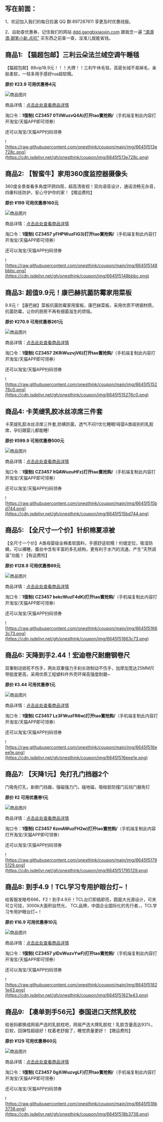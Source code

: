 ## 写在前面：

1、欢迎加入我们的每日捡漏 QQ 群:897287611 享更及时优惠线报。

2、自助查优惠券，记住我们的网站 [ddd.gangbixiaoxin.com](https://ddd.gangbixiaoxin.com) 跟我念一遍 ["滴滴滴.钢笔小新.点抗"](https://ddd.gangbixiaoxin.com) 买东西之前查一查，没准儿就能省钱。

## 商品1: 【猫超包邮】三利云朵法兰绒空调午睡毯

【猫超包邮】88vip18.9元！！！大牌！！三利午休毛毯，高密长绒不易掉毛，亲肤柔软，一毯多用手感好rua超软糯。

**原价 ¥23.9 可用优惠券4元**

![商品图片](https://img.alicdn.com/i2/6000000003550/O1CN01zAYTBl1c5wt8MDlW8_!!6000000003550-0-at.jpg)

商品详情：[点击此处查看商品详情](https://s.click.taobao.com/t?e=m%3D2%26s%3DAIf6FE4u%2Bcpw4vFB6t2Z2ueEDrYVVa64yK8Cckff7TXLWlSKdGSYDkcQV7tYvyqT5x%2BIUlGKNpXWbLW7uhxyboGvCrJWHk1%2FTyVl44vrPmd3miNKHWpinpVm%2FOAUUFw71qrpxiwMoCNxc1AtbZGVSz1as9dE8xRAUY7hrUMeysSMHuv7RoNv0Q0jFsbsQ7KWTSHGBXASvx6KpiM6nzArV7CF8R828fsHQ47Gb6%2FQuJdIluNdQzT6YpmXcIluE%2B8BlbRMz6GTKAYZjQKfJ2UQf03O4wtQ3K90XXhKrcBJdMxGP1M2Y176of1MwvgnrcNJX0%2B3obhRTo5xKmPmpIKZsA%3D%3D&amp;union_lens=lensId:TAPI@1715860745@2132fb04_1d86_18f81452e62_90cb@01)

淘口令：**1復制( CZ3457 0TiIWuzvQ4A)打开tao寳抢购/**（手机端复制此内容打开淘宝/天猫APP即可领券）</p>

还可以淘宝/天猫APP扫码领券

![https://raw.githubusercontent.com/onesthink/coupon/main/img/6645f513e728c.png](https://cdn.jsdelivr.net/gh/onesthink/coupon/img/6645f513e728c.png)

## 商品2: 【智蛮牛】家用360度监控器摄像头

360度全景查看多角度环顾四周，超高清夜视！双向语音设计，通话流畅无杂音，四重科技防护，安心守护你的家！【赠运费险】

**原价 ¥199 可用优惠券160元**

![商品图片](https://img.alicdn.com/i3/2200827807654/O1CN01JXKZRy26PaPCM3y3t_!!2200827807654.png)

商品详情：[点击此处查看商品详情](https://s.click.taobao.com/t?e=m%3D2%26s%3DcMmpANQni3Rw4vFB6t2Z2ueEDrYVVa64yK8Cckff7TXLWlSKdGSYDkcQV7tYvyqT1aH1Hk3GeOjWbLW7uhxyboGvCrJWHk1%2FTyVl44vrPmd3miNKHWpinpVm%2FOAUUFw71qrpxiwMoCNxc1AtbZGVS7LKXsYg9wHS%2FfZcaZlFcd3NEPXytV9ALoS4zvCRUrqugRbTZRyk9%2BsvhrEXONWNm5f8xRNbdX%2ByIV%2Be%2FgHKpypA%2FBEg%2F5rPBt4YqJa6XGhCjpYJ6RUtoxobkJ5QxPS2Ci%2FKfJmqgrYAfWsUjZoD5RAidgFLCiTsLKxIH7mHOXhyDseal0NfMDXJpWvVCAyWdKJn5AyUbPoV&amp;union_lens=lensId:TAPI@1715860746@212cb236_214f_18f814532a8_0e7e@01)

淘口令：**1復制( CZ3457 yFHPWuzFiG3)打开tao寳抢购/**（手机端复制此内容打开淘宝/天猫APP即可领券）</p>

还可以淘宝/天猫APP扫码领券

![https://raw.githubusercontent.com/onesthink/coupon/main/img/6645f5148bbbc.png](https://cdn.jsdelivr.net/gh/onesthink/coupon/img/6645f5148bbbc.png)

## 商品3: 超值9.9元！康巴赫抗菌防霉家用菜板

9.9元！【康巴赫】菜板抗菌防霉家用案板，康巴赫菜板，采用优质不锈钢材质，抗菌防霉，让你的厨房不再有细菌滋生的烦恼。

**原价 ¥270.9 可用优惠券261元**

![商品图片](https://img.alicdn.com/imgextra/i4/2215685271027/O1CN01zxP1a91JSPiMvXdwb_!!2215685271027.jpg)

商品详情：[点击此处查看商品详情](https://s.click.taobao.com/t?e=m%3D2%26s%3DiXx%2Bto8ccKRw4vFB6t2Z2ueEDrYVVa64yK8Cckff7TXLWlSKdGSYDkcQV7tYvyqTMMgx22UI05bWbLW7uhxyboGvCrJWHk1%2FTyVl44vrPmd3miNKHWpinpVm%2FOAUUFw71qrpxiwMoCNxc1AtbZGVS6PAE4LUt9f4P3Qid4S1d%2BELZMqoQW%2BfuKGzo1lVxIiouRRZ8YA1TVsV%2FWO%2BqTb3buPkFLwNYyN2cnzURbZ8tOS5LisxAR9BtGF6GaHYkjBNlbRMz6GTKAYZjQKfJ2UQf03O4wtQ3K90XXhKrcBJdMz30AOAQToYJU8dEMT%2BMglBX0%2B3obhRTo5xKmPmpIKZsA%3D%3D&amp;union_lens=lensId:TAPI@1715860748@21662301_1198_18f814537f7_d8f1@01)

淘口令：**1復制( CZ3457 2KRiWuzvjV6)打开tao寳抢购/**（手机端复制此内容打开淘宝/天猫APP即可领券）</p>

还可以淘宝/天猫APP扫码领券

![https://raw.githubusercontent.com/onesthink/coupon/main/img/6645f515276c0.png](https://cdn.jsdelivr.net/gh/onesthink/coupon/img/6645f515276c0.png)

## 商品4: 卡芙缇乳胶冰丝凉席三件套

卡芙缇乳胶冰丝凉席三件套,防螨防菌，透气不闷!!优化睡眠!母婴A类级别的乳胶席，孕妇跟婴儿都能睡!

**原价 ¥599.9 可用优惠券500元**

![商品图片](https://img.alicdn.com/i2/3461395640/O1CN01oigJUv1rXAknSf5eM_!!3461395640.jpg)

商品详情：[点击此处查看商品详情](https://s.click.taobao.com/t?e=m%3D2%26s%3DFbqJUNzAFlhw4vFB6t2Z2ueEDrYVVa64XoO8tOebS%2BfLWlSKdGSYDkcQV7tYvyqT79%2FTFaMDK6TWbLW7uhxyboGvCrJWHk1%2FTyVl44vrPmd3miNKHWpinpVm%2FOAUUFw71qrpxiwMoCNxc1AtbZGVS2QqmS%2BXhkQd%2BTf2Ri7x3HoLZMqoQW%2BfuKGzo1lVxIioWCgTLAQLL2rSSTkuxHk4SXk8j%2FFqCx8hTmRcS9oOhKpT%2ByNNm2e3SdPiSZ0aihAq7wmTBzkHEQE4%2BfirBrx7mM7AMx9cWAx%2BEiM%2FlSG%2FbZT%2FocWTNM304CJj%2FR4F%2F8D6U1NVKZy3ECfGDF1NzTQoPw%3D%3D&amp;union_lens=lensId:TAPI@1715860749@212abcc5_11aa_18f81453c8e_be5d@01)

淘口令：**1復制( CZ3457 ltQAWuzuHFz)打开tao寳抢购/**（手机端复制此内容打开淘宝/天猫APP即可领券）</p>

还可以淘宝/天猫APP扫码领券

![https://raw.githubusercontent.com/onesthink/coupon/main/img/6645f515bd744.png](https://cdn.jsdelivr.net/gh/onesthink/coupon/img/6645f515bd744.png)

## 商品5: 【全尺寸一个价】针织棉夏凉被

【全尺寸一个价】A类母婴级全棉柔软面料，手感舒适软糯！绗缝定位，吸湿防螨，可以裸睡，蚕丝中含有丰富的多孔结构，更有利于水汽的流通，产生“天然调温”功能！【有运费险】

**原价 ¥128.9 可用优惠券89元**

![商品图片](https://img.alicdn.com/bao/uploaded/i1/2212697199567/O1CN01vfmPnw2KXk7A8bKLM_!!0-item_pic.jpg)

商品详情：[点击此处查看商品详情](https://s.click.taobao.com/t?e=m%3D2%26s%3DvitBW9WB46Jw4vFB6t2Z2ueEDrYVVa64yK8Cckff7TXLWlSKdGSYDqUMXxdQKqCyJ1gyddu7kN%2FWbLW7uhxyboGvCrJWHk1%2FTyVl44vrPmd3miNKHWpinpVm%2FOAUUFw71qrpxiwMoCNxc1AtbZGVS9pZAkJNfgV92cimHn%2F7rC7NEPXytV9ALoS4zvCRUrqug3a7TwQeHVFfQQ8viIcm%2F3o4UjoscPuq2NR8RLTUA4BmS8givqwJX8Fir5Ujz5YHxvOtvv6SBZFTU1UpnLcQJ9kYvQZuIwx3oGeIQL4Fi9FI8liOCy6w1waDerQm7etzhgcbUccTft%2B228n1ngbVmA%3D%3D&amp;union_lens=lensId:TAPI@1715860750@213e632e_1176_18f814540fb_c063@01)

淘口令：**1復制( CZ3457 bekcWuzF4dK)打开tao寳抢购/**（手机端复制此内容打开淘宝/天猫APP即可领券）</p>

还可以淘宝/天猫APP扫码领券

![https://raw.githubusercontent.com/onesthink/coupon/main/img/6645f51663c73.png](https://cdn.jsdelivr.net/gh/onesthink/coupon/img/6645f51663c73.png)

## 商品6: 天降到手2.44！宏迪卷尺耐磨钢卷尺

双重制动锁死不伤手，两处双重强力手刹长效制动不伤手，加厚加宽达25MM尺带挺度更高，采用优质工程塑料件外壳环保高强度耐磨~

**原价 ¥3.44 可用优惠券1元**

![商品图片](https://gw.alicdn.com/imgextra/i3/2212289861878/O1CN013VlTAF1PkAlOEBJzA_!!2212289861878-2-scmitem176000.png)

商品详情：[点击此处查看商品详情](https://s.click.taobao.com/t?e=m%3D2%26s%3D5pTm6ayWZpBw4vFB6t2Z2ueEDrYVVa64yK8Cckff7TXLWlSKdGSYDqUMXxdQKqCyRitN3%2FurF3zWbLW7uhxyboGvCrJWHk1%2FTyVl44vrPmd3miNKHWpinpVm%2FOAUUFw71qrpxiwMoCNxc1AtbZGVSxgF69aVnJe8X85933pRetALZMqoQW%2BfuKGzo1lVxIiomesDDjXQcekYCjsNXwG5IiaGWJPkiKRLul%2BKWH33L%2Fg6VdIEiFvw8MuomVJ6K1xxZTjoJLf%2BziA4%2BfirBrx7mM7AMx9cWAx%2BEiM%2FlSG%2FbZRGawbmETD5pzkrLgjjjaRrU1NVKZy3ECfGDF1NzTQoPw%3D%3D&amp;umpChannel=tblmqdyh&amp;u_channel=tblmqdyh&amp;union_lens=lensId:TAPI@1715860751@2133c759_119d_18f814545ac_5011@01)

淘口令：**1復制( CZ3457 Lz3FWuzFR6w)打开tao寳抢购/**（手机端复制此内容打开淘宝/天猫APP即可领券）</p>

还可以淘宝/天猫APP扫码领券

![https://raw.githubusercontent.com/onesthink/coupon/main/img/6645f516eee1e.png](https://cdn.jsdelivr.net/gh/onesthink/coupon/img/6645f516eee1e.png)

## 商品7: 【天降1元】免打孔门挡器2个

门吸免打孔，新款门挡器，强磁强力门，碰地磁，吸硅胶防撞门后挡门器免钉

**原价 ¥2 可用优惠券1元**

![商品图片](https://img.alicdn.com/i2/3937219703/O1CN01Zb2dBp2LY1xMEiFf9_!!3937219703-0-C2M.jpg)

商品详情：[点击此处查看商品详情](https://s.click.taobao.com/t?e=m%3D2%26s%3DkDmlxuAzB05w4vFB6t2Z2ueEDrYVVa64yK8Cckff7TXLWlSKdGSYDqUMXxdQKqCy8sviUM61dt3WbLW7uhxyboGvCrJWHk1%2FTyVl44vrPmd3miNKHWpinpVm%2FOAUUFw71qrpxiwMoCNxc1AtbZGVSxgF69aVnJe8X85933pRetALZMqoQW%2BfuKGzo1lVxIiocG8rEkWdsBayDVSvk40Kb0ZNejZPnFDgbGNNdgXg2X004YRjAo9okwClU%2BIieLQpUBbsD9R7nts4%2BfirBrx7mM7AMx9cWAx%2BEiM%2FlSG%2FbZTaynlVWbl%2BxxUaSrf8WGDGU1NVKZy3ECfGDF1NzTQoPw%3D%3D&amp;umpChannel=tblmqdyh&amp;u_channel=tblmqdyh&amp;union_lens=lensId:TAPI@1715860752@213f9928_119b_18f81454a45_bae1@01)

淘口令：**1復制( CZ3457 6zmAWuzFH2w)打开tao寳抢购/**（手机端复制此内容打开淘宝/天猫APP即可领券）</p>

还可以淘宝/天猫APP扫码领券

![https://raw.githubusercontent.com/onesthink/coupon/main/img/6645f51795129.png](https://cdn.jsdelivr.net/gh/onesthink/coupon/img/6645f51795129.png)

## 商品8: 到手4.9！TCL学习专用护眼台灯~！

给客服发暗号666，F2！到手4.9亓！TCL台灯即插即亮，圆面大光源设计，可夹可立可挂，3000k大面积自然光，
TCL品牌，中国企业国际化的先行者，，TCL学习专用护眼台灯~！

**原价 ¥16.9 可用优惠券10元**

![商品图片](https://img.alicdn.com/imgextra/i4/1815234786/O1CN01mSilqu1lE2WcLiGil_!!1815234786.jpg)

商品详情：[点击此处查看商品详情](https://s.click.taobao.com/t?e=m%3D2%26s%3DuNTkp125m9pw4vFB6t2Z2ueEDrYVVa64yK8Cckff7TXLWlSKdGSYDqUMXxdQKqCyxq3IhSJN6GTWbLW7uhxyboGvCrJWHk1%2FTyVl44vrPmd3miNKHWpinpVm%2FOAUUFw71qrpxiwMoCNxc1AtbZGVSxqBmF6bjftljs6ON0pgMHnNEPXytV9ALoS4zvCRUrquQk1YT2sdmUZ3NkxRlOaWI0GlKXL7Z3qYs7hkTdXFrhM6J8RB%2Bj8LqGE%2BMO7GHlptnT8E%2BoeISBAbkJ5QxPS2Ci%2FKfJmqgrYAfWsUjZoD5RCuPYqdEdy3XD1DQUCnqEd5Dseal0NfMDXJpWvVCAyWdKJn5AyUbPoV&amp;union_lens=lensId:TAPI@1715860754@2127fa18_1df1_18f8145509b_40b8@01)

淘口令：**1復制( CZ3457 yIDxWuzvYwF)打开tao寳抢购/**（手机端复制此内容打开淘宝/天猫APP即可领券）</p>

还可以淘宝/天猫APP扫码领券

![https://raw.githubusercontent.com/onesthink/coupon/main/img/6645f51821e43.png](https://cdn.jsdelivr.net/gh/onesthink/coupon/img/6645f51821e43.png)

## 商品9: 【凑单到手56元】泰国进口天然乳胶枕

给爸妈都换成网易严选的乳胶枕吧，网易严选大牌乳胶枕！乳胶含量高达93%，巨软，回弹性超级好！枕着老舒服了，睡觉质量更好！【赠运费险】

**原价 ¥129 可用优惠券60元**

![商品图片](https://img.alicdn.com/i4/3423372923/O1CN01S3mKBI1XSmHlSOe5V_!!3423372923.jpg)

商品详情：[点击此处查看商品详情](https://s.click.taobao.com/t?e=m%3D2%26s%3DAmVw4ce9K95w4vFB6t2Z2ueEDrYVVa64yK8Cckff7TXLWlSKdGSYDqUMXxdQKqCy5x%2BIUlGKNpXWbLW7uhxyboGvCrJWHk1%2FTyVl44vrPmd3miNKHWpinpVm%2FOAUUFw71qrpxiwMoCNxc1AtbZGVS2dNvrz0aa2eJSkBjx9AGggLZMqoQW%2BfuKGzo1lVxIiodWcRg407t6d9jHLiGJ3O1FRvHw7S0kqZcECEHFD4tmHVNCYDITp71cHUduvSas5D64rkhu43Ce04%2BfirBrx7mM7AMx9cWAx%2BEiM%2FlSG%2FbZQDwS1o0ytAMsfriLYv1PDDU1NVKZy3ECfGDF1NzTQoPw%3D%3D&amp;union_lens=lensId:TAPI@1715860755@2127fa18_1df1_18f814554fc_40f1@01)

淘口令：**1復制( CZ3457 0gXiWuzvgLF)打开tao寳抢购/**（手机端复制此内容打开淘宝/天猫APP即可领券）</p>

还可以淘宝/天猫APP扫码领券

![https://raw.githubusercontent.com/onesthink/coupon/main/img/6645f518b3738.png](https://cdn.jsdelivr.net/gh/onesthink/coupon/img/6645f518b3738.png)

